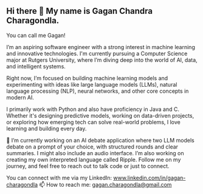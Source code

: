 ## Hi there 👋 My name is Gagan Chandra Charagondla. 

You can call me Gagan! 

I’m an aspiring software engineer with a strong interest in machine learning and innovative technologies. I'm currently pursuing a Computer Science major at Rutgers University, where I’m diving deep into the world of AI, data, and intelligent systems.

Right now, I’m focused on building machine learning models and experimenting with ideas like large language models (LLMs), natural language processing (NLP), neural networks, and other core concepts in modern AI.

I primarily work with Python and also have proficiency in Java and C. Whether it's designing predictive models, working on data-driven projects, or exploring how emerging tech can solve real-world problems, I love learning and building every day.

🔭 I’m currently working on an AI debate application where two LLM models debate on a prompt of your choice, with structured rounds and clear summaries. I might also include an audio interface. I’m also working on creating my own interpreted language called Ripple. Follow me on my journey, and feel free to reach out to talk code or just to connect.

You can connect with me via my LinkedIn: www.linkedin.com/in/gagan-charagondla
📫 How to reach me: gagan.charagondla@gmail.com
<!--
**gagan12334/gagan12334** is a ✨ _special_ ✨ repository because its `README.md` (this file) appears on your GitHub profile.

Here are some ideas to get you started:

- 🔭 I’m currently working on ...
- 🌱 I’m currently learning ...
- 👯 I’m looking to collaborate on ...
- 🤔 I’m looking for help with ...
- 💬 Ask me about ...
- 📫 How to reach me: ...
- 😄 Pronouns: ...
- ⚡ Fun fact: ...
-->
